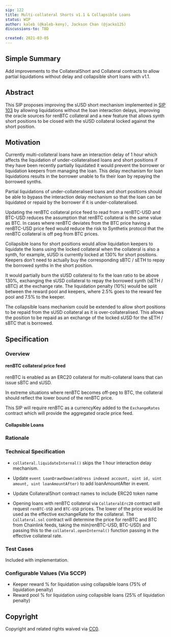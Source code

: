 ```yaml
---
sip: 122
title: Multi-collateral Shorts v1.1 & Collapsible Loans
status: WIP
author: kaleb (@kaleb-keny), Jackson Chan (@jacko125)
discussions-to: TBD

created: 2021-03-05
---
```


## Simple Summary

Add improvements to the CollateralShort and Collateral contracts to allow partial liquidations without delay and collapsible short loans with v1.1.

## Abstract

This SIP proposes improving the sUSD short mechanism implemented in [SIP 103](https://sips.synthetix.io/sips/sip-103) by allowing liquidations without the loan interaction delays, improving the oracle sources for renBTC collateral and a new feature that allows synth short positions to be closed with the sUSD collateral locked against the short position.

## Motivation

Currently multi-collateral loans have an interaction delay of 1 hour which affects the liquidation of under-collateralised loans and short positions if they have been recently partially liquidated it would prevent the borrower or liquidation keepers from managing the loan. This delay mechanism for loan liquidations results in the borrower unable to fix their loan by repaying the borrowed synths.

Partial liquidations of under-collateralised loans and short positions should be able to bypass the interaction delay mechanism so that the loan can be liquidated or repaid by the borrower if it is under-collateralised.

Updating the renBTC collateral price feed to read from a renBTC-USD and BTC-USD reduces the assumption that renBTC collateral is the same value as BTC. In cases where renBTC deviates from the BTC price having a renBTC-USD price feed would reduce the risk to Synthetix protocol that the renBTC collateral is off peg from BTC prices.

Collapsible loans for short positions would allow liquidation keepers to liquidate the loans using the locked collateral when the collateral is also a synth, for example, sUSD is currently locked at 130% for short positions. Keepers don't need to actually buy the corresponding sBTC / sETH to repay the borrowed synths in the short position.

It would partially burn the sUSD collateral to fix the loan ratio to be above 130%, exchanging the sUSD collateral to repay the borrowed synth (sETH / sBTC) at the exchange rate. The liquidation penalty (10%) would be split between the reward pool and keepers, where 2.5% goes to the reward fee pool and 7.5% to the keeper.

The collapsible loans mechanism could be extended to allow short positions to be repaid from the sUSD collateral as it is over-collateralised. This allows the position to be repaid as an exchange of the locked sUSD for the sETH / sBTC that is borrowed.

## Specification

<!--The specification should describe the syntax and semantics of any new feature, there are five sections
1. Overview
2. Rationale
3. Technical Specification
4. Test Cases
5. Configurable Values
-->

### Overview

#### renBTC collateral price feed

renBTC is enabled as an ERC20 collateral for multi-collateral loans that can issue sBTC and sUSD.

In extreme situations where renBTC becomes off-peg to BTC, the collateral should reflect the lower bound of the renBTC price.

This SIP will require renBTC as a currencyKey added to the `ExchangeRates` contract which will provide the aggregated oracle price feed.

#### Collapsible Loans


### Rationale

### Technical Specification

- `collateral.liquidateInternal()` skips the 1 hour interaction delay mechanism.

- Update `event LoanDrawnDown(address indexed account, uint id, uint amount, uint loanAmountAfter)` to add loanAmountAfter in event.

- Update CollateralShort contract names to include ERC20 token name

- Opening loans with renBTC collateral via `CollateralErc20` contract will request `renBTC-USD` and `BTC-USD` prices. The lower of the price would be used as the effective exchangeRate for the collateral. The `Collateral.sol` contract will determine the price for renBTC and BTC from Chainlink feeds, taking the min(renBTC-USD, BTC-USD) and passing this to the `collateral.openInternal()` function passing in the effective collateral rate.

### Test Cases

Included with implementation.

### Configurable Values (Via SCCP)

- Keeper reward % for liquidation using collapsible loans (75% of liquidation penalty)
- Reward pool % for liquidation using collapsible loans (25% of liquidation penalty)

## Copyright

Copyright and related rights waived via [CC0](https://creativecommons.org/publicdomain/zero/1.0/).
